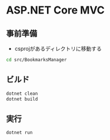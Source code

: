 # ASP.NET Core MVC

## 事前準備

- csprojがあるディレクトリに移動する

```bash
cd src/BookmarksManager
```
## ビルド

```bash
dotnet clean
dotnet build
```

## 実行

```bash
dotnet run
```
